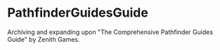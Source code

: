# PathfinderGuidesGuide
Archiving and expanding upon "The Comprehensive Pathfinder Guides Guide" by Zenith Games.
